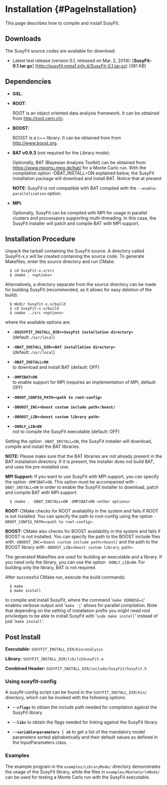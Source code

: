 Installation   {#PageInstallation}
=============================================

This page describes how to compile and install SusyFit.

Downloads 
------------

The SusyFit source codes are available for download: 

* Latest test release (version 0.1, released on Mar. 2, 2014): 
[<b>SusyFit-0.1.tar.gz</b>] (http://susyfit.roma1.infn.it/SusyFit-0.1.tar.gz) (381 KB)



Dependencies
------------

* **GSL**:





* **ROOT**:

    ROOT is an object oriented data analysis framework. It can be obtained
    from http://root.cern.ch/.

* **BOOST**:

    BOOST is a c++ library. It can be obtained from from http://www.boost.org.

* **BAT v0.9.3** (not required for the Library mode):

    Optionally, BAT (Bayesian Analysis Toolkit) can be obtained from
    https://www.mppmu.mpg.de/bat/ for a Monte Carlo run. 
    With the compilation option -DBAT_INSTALL=ON explained below, the SusyFit
    installation package will download and install BAT. Notice that at present 

    __NOTE:__ SusyFit is not compatible with BAT compiled with the `--enable-parallelization`
    option.

* **MPI**:

    Optionally, SusyFit can be compiled with MPI for usage in parallel 
    clusters and processpors supporting multi-threading. In this case, the SusyFit installer will patch and compile
    BAT with MPI support.

Installation Procedure
----------------------
Unpack the tarball containing the SusyFit source. A directory called 
SusyFit-x.x will be created containing the source code. To generate 
Makefiles, enter the source directory and run CMake:

~~~~~~~~~~~~~~~
  $ cd SusyFit-x.x/src  
  $ cmake . <options>
~~~~~~~~~~~~~~~

Alternatively, a directory separate from the
source directory can be made for building SusyFit (recommended, as it allows for easy deletion of the build):

~~~~~~~~~~~~~~~
  $ mkdir SusyFit-x.x/build  
  $ cd SusyFit-x.x/build  
  $ cmake ../src <options>
~~~~~~~~~~~~~~~

where the available options are:

* <b>`-DSUSYFIT_INSTALL_DIR=<SusyFit installation directory>`</b>  
  (default: `/usr/local`)

* <b>`-DBAT_INSTALL_DIR=<BAT installation directory>`</b>  
  (default: `/usr/local`)

* <b>`-DBAT_INSTALL=ON`</b>  
  to download and install BAT (default: OFF)

* <b>`-DMPIBAT=ON`</b>  
  to enable support for MPI
  (requires an implementation of MPI, default: OFF)

* <b>`-DROOT_CONFIG_PATH=<path to root-config>`</b>  

* <b>`-DBOOST_INC=<boost custom include path>/boost/`</b>  

* <b>`-DBOOST_LIB=<boost custom library path>`</b>  

* <b>`-DONLY_LIB=ON`</b>  
  not to compile the SusyFit executable (default: OFF)

Setting the option `-DBAT_INSTALL=ON`, the SusyFit installer will download, 
compile and install the BAT libraries.

__NOTE:__ Please make sure that the BAT libraries are
 not already present in the BAT installation directory. If it is present,
the installer does not build BAT, and uses the pre-installed one. 

__MPI Support:__ If you want to use SusyFit with MPI support, you can specify the option
`-DMPIBAT=ON`. This option must be accompanied with `-DBAT_INSTALL=ON` in order 
to enable the SusyFit installer to download, patch and compile BAT with MPI 
support:

~~~~~~~~~~~~~~~
  $ cmake . -DBAT_INSTALL=ON -DMPIBAT=ON <other options>
~~~~~~~~~~~~~~~

__ROOT:__ CMake checks for ROOT availability in the system and fails if ROOT is
not installed. You can specify the path to root-config using the option 
`-DROOT_CONFIG_PATH=<path to root-config>`. 

__BOOST:__ CMake also checks for BOOST availability in the system and fails if BOOST
is not installed. You can specify the path to the BOOST include files with 
`-DBOOST_INC=<boost custom include path>/boost/` and the path to the BOOST 
library with `-DBOOST_LIB=<boost custom library path>`.

The generated Makefiles are used for building an executable and a library. 
If you need only the library, you can use the option `-DONLY_LIB=ON`. For 
building only the library, BAT is not required. 

After successful CMake run, execute the build commands:

~~~~~~~~~~~~~~~
  $ make  
  $ make install
~~~~~~~~~~~~~~~

to compile and install SusyFit, where the command '`make VERBOSE=1`' enables
verbose output and '`make -j`' allows for parallel compilation. Note that depending on the setting of installation prefix
you might need root priviledges to be able to install SusyFit with
'`sudo make install`' instead of just '`make install`'.

Post Install
------------


__Executable:__ `SUSYFIT_INSTALL_DIR/bin/analysis`

__Library:__ `SUSYFIT_INSTALL_DIR/lib/libSusyFit.a`

__Combined Header:__ `SUSYFIT_INSTALL_DIR/include/SusyFit/SusyFit.h`

### Using susyfit-config

A susyfit-config script can be found in the
`SUSYFIT_INSTALL_DIR/bin/` directory, which can be invoked with the 
following options:

* <b>`--cflags`</b>
  to obtain the include path needed for compilation against the SusyFit library

* <b>`--libs`</b>
  to obtain the flags needed for linking against the SusyFit library
  
* <b>`--variable=parameters | sh`</b>
  to get a list of the mandatory model parameters sorted alphabetically and their default values
  as defined in the InputParameters class

### Examples

The example program in the `examples/LibraryMode/` directory demonstrates 
the usage of the SusyFit library, while the files in `examples/MonteCarloMode/` 
can be used for testing a Monte Carlo run with the SusyFit executable.


